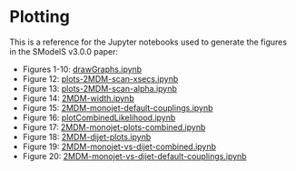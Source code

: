 # Plotting

This is a reference for the Jupyter notebooks used to generate the figures in the SModelS v3.0.0 paper:

* Figures 1-10: [drawGraphs.ipynb](./drawGraphs.ipynb)
* Figure 12: [plots-2MDM-scan-xsecs.ipynb](./plots-2MDM-scan-xsecs.ipynb)
* Figure 13: [plots-2MDM-scan-alpha.ipynb](./plots-2MDM-scan-alpha.ipynb)
* Figure 14: [2MDM-width.ipynb](./2MDM-width.ipynb)
* Figure 15: [2MDM-monojet-default-couplings.ipynb](./2MDM-monojet-default-couplings.ipynb)
* Figure 16: [plotCombinedLikelihood.ipynb](./plotCombinedLikelihood.ipynb)
* Figure 17: [2MDM-monojet-plots-combined.ipynb](./2MDM-monojet-plots-combined.ipynb)
* Figure 18: [2MDM-dijet-plots.ipynb](./2MDM-dijet-plots.ipynb)
* Figure 19: [2MDM-monojet-vs-dijet-combined.ipynb](./2MDM-monojet-vs-dijet-combined.ipynb)
* Figure 20: [2MDM-monojet-vs-dijet-default-couplings.ipynb](./2MDM-monojet-vs-dijet-default-couplings.ipynb)

